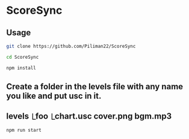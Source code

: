 # ScoreSync
## Usage
```bash
git clone https://github.com/Piliman22/ScoreSync
```
```bash
cd ScoreSync
```
```bash
npm install
```
Create a folder in the levels file with any name you like and put usc in it.
---------------
levels
⎿foo
   ⎿chart.usc
     cover.png
     bgm.mp3
----------------
```bash
npm run start
```

